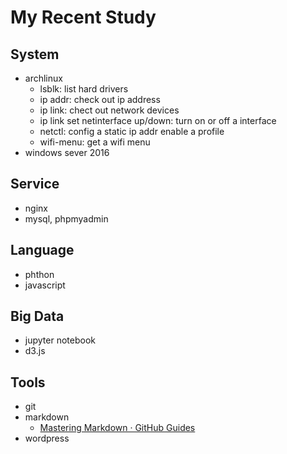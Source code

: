 # My Recent Study
## System
- archlinux
  - lsblk: list hard drivers
  - ip addr: check out ip address
  - ip link: chect out network devices
  - ip link set netinterface up/down: turn on or off a interface
  - netctl: config a static ip addr enable a profile
  - wifi-menu: get a wifi menu
- windows sever 2016
## Service
- nginx
- mysql, phpmyadmin
## Language
- phthon
- javascript
## Big Data
- jupyter notebook
- d3.js
## Tools
- git
- markdown
  - [Mastering Markdown · GitHub Guides](https://guides.github.com/features/mastering-markdown/)
- wordpress

